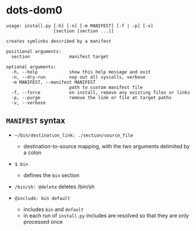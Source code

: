 # dots-dom0

```
usage: install.py [-h] [-n] [-m MANIFEST] [-f | -p] [-v]
                  [section [section ...]]

creates symlinks described by a manifest

positional arguments:
  section               manifest target

optional arguments:
  -h, --help            show this help message and exit
  -n, --dry-run         nop out all syscalls, verbose
  -m MANIFEST, --manifest MANIFEST
                        path to custom manifest file
  -f, --force           on install, remove any existing files or links
  -p, --purge           remove the link or file at target paths
  -v, --verbose
```

## `MANIFEST` syntax

- `~/bin/destination_link: ./section/source_file`
  - destination-to-source mapping, with the two arguments delimited by a colon

- `$ bin`
  - defines the `bin` section

- `/bin/sh: @delete`
  deletes /bin/sh

- `@include: bin default`
   - includes `bin` and `default`
   - in each run of `install.py` includes are resolved so that they are only processed once
